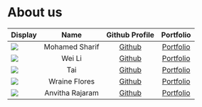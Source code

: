 # About us

Display |      Name       |              Github Profile               | Portfolio
--------|:---------------:|:-----------------------------------------:|:---------:
![](https://via.placeholder.com/100.png?text=Photo) | Mohamed Sharif  |    [Github](https://github.com/shxr3f)    | [Portfolio](docs/team/johndoe.md) 
![](https://via.placeholder.com/100.png?text=Photo) |     Wei Li      |   [Github](https://github.com/tanweili)   | [Portfolio](docs/team/johndoe.md) 
![](https://via.placeholder.com/100.png?text=Photo) |       Tai       |  [Github](https://github.com/kktai1512)   | [Portfolio](docs/team/johndoe.md)
![](https://via.placeholder.com/100.png?text=Photo) |  Wraine Flores  | [Github](https://github.com/wraineflores) | [Portfolio](https://github.com/wraineflores/tp/blob/master/docs/AboutUs.md)
![](https://via.placeholder.com/100.png?text=Photo) | Anvitha Rajaram |  [Github](https://github.com/Anvitha-r)   | [Portfolio](docs/team/johndoe.md)

